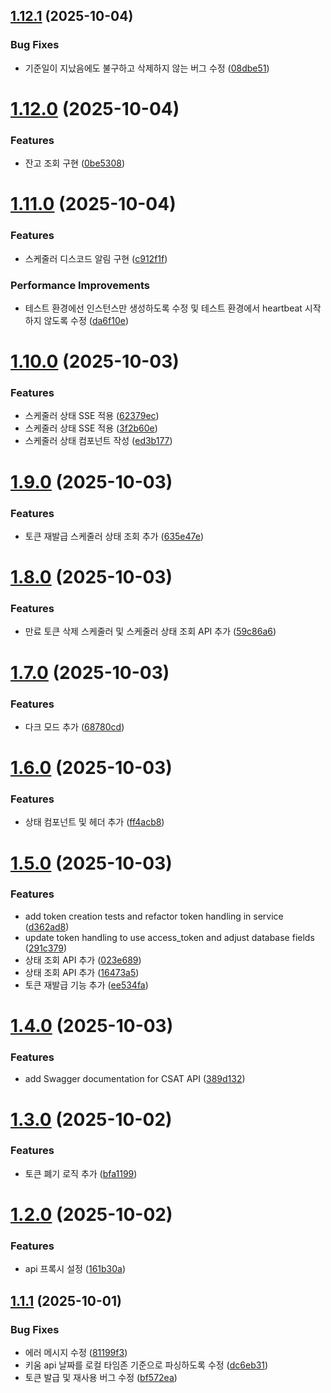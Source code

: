 ## [1.12.1](https://github.com/Develop-KIM/csat/compare/v1.12.0...v1.12.1) (2025-10-04)


### Bug Fixes

* 기준일이 지났음에도 불구하고 삭제하지 않는 버그 수정 ([08dbe51](https://github.com/Develop-KIM/csat/commit/08dbe512888c68a575723d0e8e5d8e4f14e824ae))

# [1.12.0](https://github.com/Develop-KIM/csat/compare/v1.11.0...v1.12.0) (2025-10-04)


### Features

* 잔고 조회 구현 ([0be5308](https://github.com/Develop-KIM/csat/commit/0be5308e6e78d00a57ea498c128d2daad0f3c657))

# [1.11.0](https://github.com/Develop-KIM/csat/compare/v1.10.0...v1.11.0) (2025-10-04)


### Features

* 스케줄러 디스코드 알림 구현 ([c912f1f](https://github.com/Develop-KIM/csat/commit/c912f1f3b871b060aa6b5f3927b1b0fa3e037133))


### Performance Improvements

* 테스트 환경에선 인스턴스만 생성하도록 수정 및 테스트 환경에서 heartbeat 시작 하지 않도록 수정 ([da6f10e](https://github.com/Develop-KIM/csat/commit/da6f10e7d9522dc4f6799c788654df8f5d505d18))

# [1.10.0](https://github.com/Develop-KIM/csat/compare/v1.9.0...v1.10.0) (2025-10-03)


### Features

* 스케줄러 상태 SSE 적용 ([62379ec](https://github.com/Develop-KIM/csat/commit/62379ec1cdf653121428454e41e06106871786bd))
* 스케줄러 상태 SSE 적용 ([3f2b60e](https://github.com/Develop-KIM/csat/commit/3f2b60ec7633f262fccd342da84d036b8a66f159))
* 스케줄러 상태 컴포넌트 작성 ([ed3b177](https://github.com/Develop-KIM/csat/commit/ed3b177d48a0bfb3ffbf034e3caeb61ec4683cec))

# [1.9.0](https://github.com/Develop-KIM/csat/compare/v1.8.0...v1.9.0) (2025-10-03)


### Features

* 토큰 재발급 스케줄러 상태 조회 추가 ([635e47e](https://github.com/Develop-KIM/csat/commit/635e47e258ce13bdf3c4293d3842f35a3f2e031d))

# [1.8.0](https://github.com/Develop-KIM/csat/compare/v1.7.0...v1.8.0) (2025-10-03)


### Features

* 만료 토큰 삭제 스케줄러 및 스케줄러 상태 조회 API 추가 ([59c86a6](https://github.com/Develop-KIM/csat/commit/59c86a6185daef3eae54938ebe18ec27dabcd00d))

# [1.7.0](https://github.com/Develop-KIM/csat/compare/v1.6.0...v1.7.0) (2025-10-03)


### Features

* 다크 모드 추가 ([68780cd](https://github.com/Develop-KIM/csat/commit/68780cd9df53d8fdbda80da2590c6fac950b3c14))

# [1.6.0](https://github.com/Develop-KIM/csat/compare/v1.5.0...v1.6.0) (2025-10-03)


### Features

* 상태 컴포넌트 및 헤더 추가 ([ff4acb8](https://github.com/Develop-KIM/csat/commit/ff4acb898663142bdf8dbd7d3aad9605e9e88d6f))

# [1.5.0](https://github.com/Develop-KIM/csat/compare/v1.4.0...v1.5.0) (2025-10-03)


### Features

* add token creation tests and refactor token handling in service ([d362ad8](https://github.com/Develop-KIM/csat/commit/d362ad8a3af36f02f2a12b6c859ac991f394160c))
* update token handling to use access_token and adjust database fields ([291c379](https://github.com/Develop-KIM/csat/commit/291c379ac0ca4125cae05d6e69f3249587e7cc27))
* 상태 조회 API 추가 ([023e689](https://github.com/Develop-KIM/csat/commit/023e689c56fdb8b32c8dfe8a2e1d23983f80acbc))
* 상태 조회 API 추가 ([16473a5](https://github.com/Develop-KIM/csat/commit/16473a5b2bc598b93a914b3b1ddaa8cb4ef9e5df))
* 토큰 재발급 기능 추가 ([ee534fa](https://github.com/Develop-KIM/csat/commit/ee534fa2f128173ef4a545645517275943953f67))

# [1.4.0](https://github.com/Develop-KIM/csat/compare/v1.3.0...v1.4.0) (2025-10-03)


### Features

* add Swagger documentation for CSAT API ([389d132](https://github.com/Develop-KIM/csat/commit/389d132d5971428ba40740dcb8923dac054c8c1c))

# [1.3.0](https://github.com/Develop-KIM/csat/compare/v1.2.0...v1.3.0) (2025-10-02)


### Features

* 토큰 폐기 로직 추가 ([bfa1199](https://github.com/Develop-KIM/csat/commit/bfa11996c31adf22c0485943ec21b459626d30da))

# [1.2.0](https://github.com/Develop-KIM/csat/compare/v1.1.1...v1.2.0) (2025-10-02)


### Features

* api 프록시 설정 ([161b30a](https://github.com/Develop-KIM/csat/commit/161b30ae3fe245f5cf15b4a43ef6d4aa5d8bb113))

## [1.1.1](https://github.com/Develop-KIM/csat/compare/v1.1.0...v1.1.1) (2025-10-01)


### Bug Fixes

* 에러 메시지 수정 ([81199f3](https://github.com/Develop-KIM/csat/commit/81199f3382a78c5c8f923c142e5b1b1929ac721f))
* 키움 api 날짜를 로컬 타임존 기준으로 파싱하도록 수정 ([dc6eb31](https://github.com/Develop-KIM/csat/commit/dc6eb316a04e0db7b2bca59c29deec7d4f1ba942))
* 토큰 발급 및 재사용 버그 수정 ([bf572ea](https://github.com/Develop-KIM/csat/commit/bf572ea4b0980149f152e239ee92e9f40b9d50c0))
